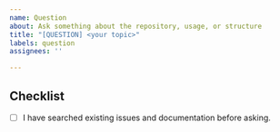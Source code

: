 ```yaml
---
name: Question
about: Ask something about the repository, usage, or structure
title: "[QUESTION] <your topic>"
labels: question
assignees: ''

---
```


## Checklist
- [ ] I have searched existing issues and documentation before asking.
